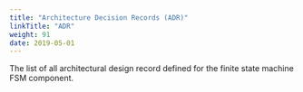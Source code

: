```yaml
---
title: "Architecture Decision Records (ADR)"
linkTitle: "ADR"
weight: 91
date: 2019-05-01
---
```


The list of all architectural design record defined for the finite state machine FSM component.
